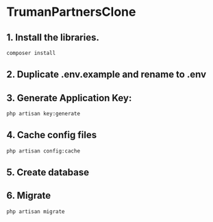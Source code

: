 # TrumanPartnersClone

## 1. Install the libraries.
```bash
composer install
```

## 2. Duplicate .env.example and rename to .env

## 3. Generate Application Key:
```bash
php artisan key:generate
```

## 4. Cache config files
```bash
php artisan config:cache
```

## 5. Create database

## 6. Migrate
```bash
php artisan migrate
```
